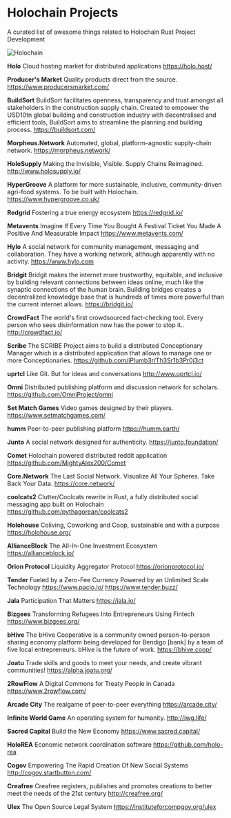 # Holochain Projects
A curated list of awesome things related to Holochain Rust Project Development

![Holochain](https://user-images.githubusercontent.com/3318070/59160358-7acd2a80-8ac4-11e9-819a-606c14829205.png)

**Holo**
Cloud hosting market for distributed applications
https://holo.host/

**Producer's Market**
Quality products direct from the source.
https://www.producersmarket.com/

**BuildSort**
BuildSort facilitates openness, transparency and trust amongst all stakeholders in the construction supply chain. Created to empower the USD10tn global building and construction industry with decentralised and efficient tools, BuildSort aims to streamline the planning and building process.
https://buildsort.com/

**Morpheus.Network**
Automated, global, platform-agnostic supply-chain network.
https://morpheus.network/

**HoloSupply**
Making the Invisible, Visible. Supply Chains Reimagined.
http://www.holosupply.io/

**HyperGroove**
A platform for more sustainable, inclusive, community-driven agri-food systems. To be built with Holochain.
https://www.hypergroove.co.uk/

**Redgrid**
Fostering a true energy ecosystem
https://redgrid.io/

**Metavents**
Imagine If Every Time You Bought A Festival Ticket You Made A Positive And Measurable Impact 
https://www.metavents.com/

**Hylo**
A social network for community management, messaging and collaboration. They have a working network, although apparently with no activity. 
https://www.hylo.com

**Bridgit**
Bridgit makes the internet more trustworthy, equitable, and inclusive by building relevant connections between ideas online, much like the synaptic connections of the human brain. Building bridges creates a decentralized knowledge base that is hundreds of times more powerful than the current internet allows.
https://bridgit.io/

**CrowdFact** 
The world's first crowdsourced fact-checking tool. 
Every person who sees disinformation now has the power to stop it..
http://crowdfact.io/

**Scribe** 
The SCRIBE Project aims to build a distributed Conceptionary Manager which is a distributed application that allows to manage one or more Conceptionaries.
https://github.com/iPlumb3r/Th3Sr1b3Pr0j3ct

**uprtcl**
Like Git. But for ideas and conversations
http://www.uprtcl.io/

**Omni**
Distributed publishing platform and discussion network for scholars. 
https://github.com/OmniProject/omni

**Set Match Games**
Video games designed by their players.
https://www.setmatchgames.com/

**humm**
Peer-to-peer publishing platform
https://humm.earth/

**Junto**
A social network designed for authenticity.
https://junto.foundation/

**Comet**
Holochain powered distributed reddit application
https://github.com/MightyAlex200/Comet

**Core.Network**
The Last Social Network. Visualize All Your Spheres. Take Back Your Data.
https://core.network/

**coolcats2**
Clutter/Coolcats rewrite in Rust, a fully distributed social messaging app built on Holochain
https://github.com/pythagorean/coolcats2

**Holohouse**
Coliving, Coworking and Coop, sustainable and with a purpose
https://holohouse.org/

**AllianceBlock**
The All-In-One Investment Ecosystem
https://allianceblock.io/

**Orion Protocol**
Liquidity Aggregator Protocol
https://orionprotocol.io/

**Tender** 
Fueled by a Zero-Fee Currency Powered by an Unlimited Scale Technology 
https://www.pacio.io/
https://www.tender.buzz/

**Jala**
Participation That Matters
https://jala.io/

**Bizgees**
Transforming Refugees Into Entrepreneurs Using Fintech
https://www.bizgees.org/

**bHive**
The bHive Cooperative is a community owned person-to-person sharing economy platform being developed for Bendigo [bank] by a team of five local entrepreneurs. bHive is the future of work.
https://bhive.coop/

**Joatu**
Trade skills and goods to meet your needs, and create vibrant communities!
https://alpha.joatu.org/

**2RowFlow**
A Digital Commons for Treaty People in Canada 
https://www.2rowflow.com/

**Arcade City**
The realgame of peer-to-peer everything
https://arcade.city/

**Infinite World Game**
An operating system for humanity.
http://iwg.life/

**Sacred Capital**
Build the New Economy
https://www.sacred.capital/

**HoloREA**
Economic network coordination software
https://github.com/holo-rea

**Cogov**
Empowering The Rapid Creation Of New Social Systems
http://cogov.startbutton.com/

**Creafree**
Creafree registers, publishes and promotes creations to better meet the needs of the 21st century
http://creafree.org/

**Ulex**
The Open Source Legal System
https://instituteforcompgov.org/ulex

